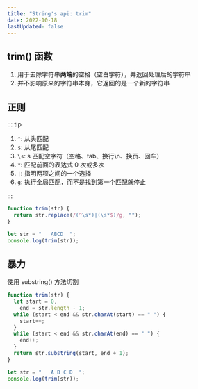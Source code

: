 ```yaml
---
title: "String's api: trim"
date: 2022-10-18
lastUpdated: false
---
```


## trim() 函数

1. 用于去除字符串**两端**的空格（空白字符），并返回处理后的字符串
2. 并不影响原来的字符串本身，它返回的是一个新的字符串

## 正则

::: tip

1. `^`: 从头匹配
2. `$`: 从尾匹配
3. `\s`: s 匹配空字符（空格、tab、换行\n、换页、回车）
4. `*`: 匹配前面的表达式 0 次或多次
5. `|`: 指明两项之间的一个选择
6. `g`: 执行全局匹配，而不是找到第一个匹配就停止

:::

```js
function trim(str) {
  return str.replace(/(^\s*)|(\s*$)/g, "");
}

let str = "   ABCD  ";
console.log(trim(str));
```

## 暴力

使用 substring() 方法切割

```js
function trim(str) {
  let start = 0,
    end = str.length - 1;
  while (start < end && str.charAt(start) == " ") {
    start++;
  }
  while (start < end && str.charAt(end) == " ") {
    end++;
  }
  return str.substring(start, end + 1);
}

let str = "   A B C D  ";
console.log(trim(str));
```
